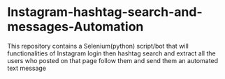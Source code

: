 # Instagram-hashtag-search-and-messages-Automation
This repository contains a Selenium(python) script/bot that will  functionalities of Instagram login then hashtag search and extract all the users who posted on that page follow them and send them an automated text message 
